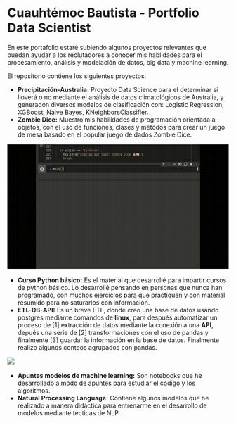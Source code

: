 # Cuauhtémoc Bautista - Portfolio Data Scientist
En este portafolio estaré subiendo algunos proyectos relevantes que puedan ayudar a los reclutadores a conocer mis hablidades para el procesamiento, análisis y modelación de datos, big data y machine learning.

El repositorio contiene los siguientes proyectos:
- **Precipitación-Australia:** Proyecto Data Science para el determinar si lloverá o no mediante el análisis de datos climatológicos de Australia, y generadon diversos modelos de clasificación con: Logistic Regression, XGBoost, Naive Bayes, KNeighborsClassifier.
- **Zombie Dice:** Muestro mis habilidades de programación orientada a objetos, con el uso de funciones, clases y métodos para crear un juego de mesa basado en el popular juego de dados Zombie Dice.

![](Zombie-Dice/zombie_dice.gif)

- **Curso Python básico:** Es el material que desarrollé para impartir cursos de python básico. Lo desarrollé pensando en personas que nunca han programado, con muchos ejercicios para que practiquen y con material resumido para no saturarlos con información.
- **ETL-DB-API:** Es un breve ETL, donde creo una base de datos usando postgres mediante comandos de **linux**, 
para después automatizar un proceso de [1] extracción de datos mediante la conexión a una **API**, depués una serie de [2] transformaciones con el uso de pandas y finalmente [3] guardar la información en la base de datos. Finalmente realizo algunos conteos agrupados con pandas.

![](ETL-DB-API/database_creation_v2.gif)

- **Apuntes modelos de machine learning:** Son notebooks que he desarrollado a modo de apuntes para estudiar el código y los algoritmos.
- **Natural Processing Language:** Contiene algunos modelos que he realizado a manera didáctica para entrenarme en el desarrollo de modelos mediante técticas de NLP.


